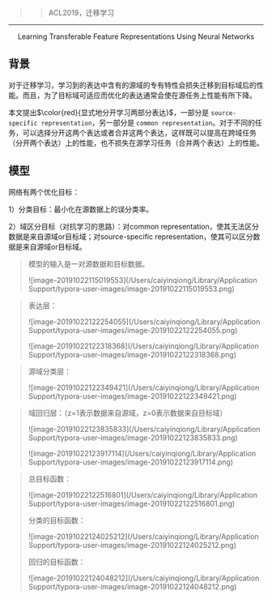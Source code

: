 > > ACL2019，迁移学习

------

<center>Learning Transferable Feature Representations Using Neural Networks</center>

## 背景

对于迁移学习，学习到的表达中含有的源域的专有特性会损失迁移到目标域后的性能。而且，为了目标域可适应而优化的表达通常会使在源任务上性能有所下降。



本文提出$\color{red}{显式地分开学习两部分表达}$，一部分是 `source-specific representation`，另一部分是 `common representation`。对于不同的任务，可以选择分开这两个表达或者合并这两个表达，这样既可以提高在跨域任务（分开两个表达）上的性能，也不损失在源学习任务（合并两个表达）上的性能。



## 模型

网络有两个优化目标：

1）分类目标：最小化在源数据上的误分类率。

2）域区分目标（对抗学习的思路）：对common representation，使其无法区分数据是来自源域or目标域；对source-specific representation，使其可以区分数据是来自源域or目标域。

> 模型的输入是一对源数据和目标数据。
>
> ![image-20191022115019553](/Users/caiyinqiong/Library/Application Support/typora-user-images/image-20191022115019553.png)

> 表达层：
>
> ![image-20191022122254055](/Users/caiyinqiong/Library/Application Support/typora-user-images/image-20191022122254055.png)
>
> ![image-20191022122318368](/Users/caiyinqiong/Library/Application Support/typora-user-images/image-20191022122318368.png)

> 源域分类层：
>
> ![image-20191022122349421](/Users/caiyinqiong/Library/Application Support/typora-user-images/image-20191022122349421.png)

> 域回归层：（z=1表示数据来自源域，z=0表示数据来自目标域）
>
> ![image-20191022123835833](/Users/caiyinqiong/Library/Application Support/typora-user-images/image-20191022123835833.png)
>
> 
>
> ![image-20191022123917114](/Users/caiyinqiong/Library/Application Support/typora-user-images/image-20191022123917114.png)
>
> 

> 总目标函数：
>
> ![image-20191022122516801](/Users/caiyinqiong/Library/Application Support/typora-user-images/image-20191022122516801.png)
>
> 分类的目标函数：
>
> ![image-20191022124025212](/Users/caiyinqiong/Library/Application Support/typora-user-images/image-20191022124025212.png)
>
> 回归的目标函数：
>
> ![image-20191022124048212](/Users/caiyinqiong/Library/Application Support/typora-user-images/image-20191022124048212.png)



